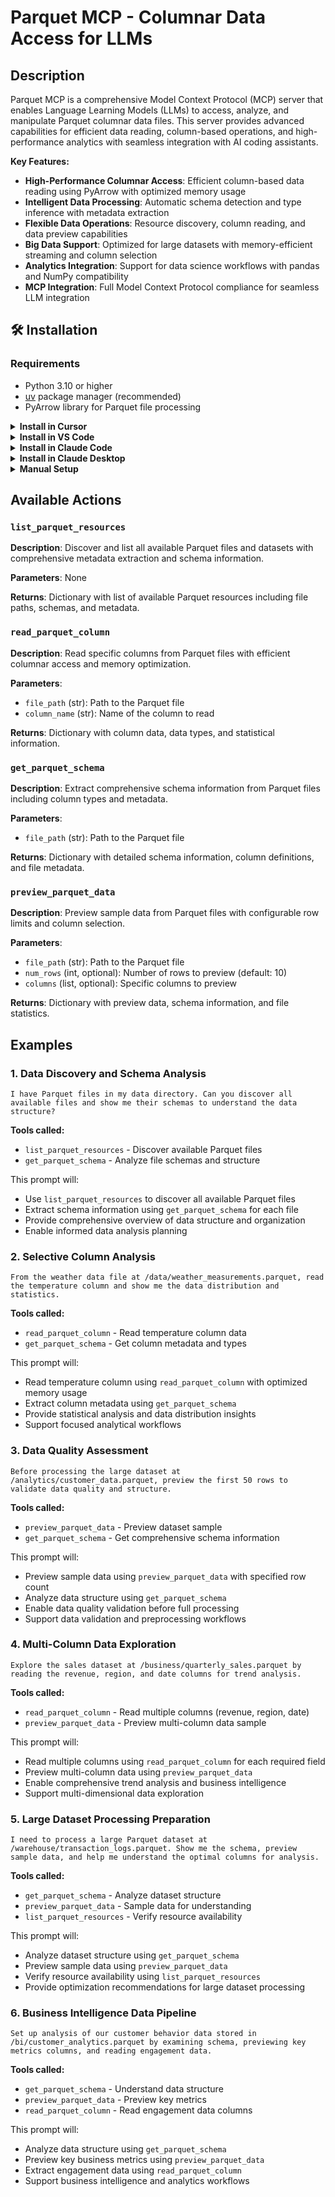 # Parquet MCP - Columnar Data Access for LLMs


## Description

Parquet MCP is a comprehensive Model Context Protocol (MCP) server that enables Language Learning Models (LLMs) to access, analyze, and manipulate Parquet columnar data files. This server provides advanced capabilities for efficient data reading, column-based operations, and high-performance analytics with seamless integration with AI coding assistants.

**Key Features:**
- **High-Performance Columnar Access**: Efficient column-based data reading using PyArrow with optimized memory usage
- **Intelligent Data Processing**: Automatic schema detection and type inference with metadata extraction
- **Flexible Data Operations**: Resource discovery, column reading, and data preview capabilities
- **Big Data Support**: Optimized for large datasets with memory-efficient streaming and column selection
- **Analytics Integration**: Support for data science workflows with pandas and NumPy compatibility
- **MCP Integration**: Full Model Context Protocol compliance for seamless LLM integration


## 🛠️ Installation

### Requirements

- Python 3.10 or higher
- [uv](https://docs.astral.sh/uv/) package manager (recommended)
- PyArrow library for Parquet file processing

<details>
<summary><b>Install in Cursor</b></summary>

Go to: `Settings` -> `Cursor Settings` -> `MCP` -> `Add new global MCP server`

Pasting the following configuration into your Cursor `~/.cursor/mcp.json` file is the recommended approach. You may also install in a specific project by creating `.cursor/mcp.json` in your project folder. See [Cursor MCP docs](https://docs.cursor.com/context/model-context-protocol) for more info.

```json
{
  "mcpServers": {
    "parquet-mcp": {
      "command": "uvx",
      "args": ["iowarp-mcps", "parquet"]
    }
  }
}
```

</details>

<details>
<summary><b>Install in VS Code</b></summary>

Add this to your VS Code MCP config file. See [VS Code MCP docs](https://code.visualstudio.com/docs/copilot/chat/mcp-servers) for more info.

```json
"mcp": {
  "servers": {
    "parquet-mcp": {
      "type": "stdio",
      "command": "uvx",
      "args": ["iowarp-mcps", "parquet"]
    }
  }
}
```

</details>

<details>
<summary><b>Install in Claude Code</b></summary>

Run this command. See [Claude Code MCP docs](https://docs.anthropic.com/en/docs/agents-and-tools/claude-code/tutorials#set-up-model-context-protocol-mcp) for more info.

```sh
claude mcp add parquet-mcp -- uvx iowarp-mcps parquet
```

</details>

<details>
<summary><b>Install in Claude Desktop</b></summary>

Add this to your Claude Desktop `claude_desktop_config.json` file. See [Claude Desktop MCP docs](https://modelcontextprotocol.io/quickstart/user) for more info.

```json
{
  "mcpServers": {
    "parquet-mcp": {
      "command": "uvx",
      "args": ["iowarp-mcps", "parquet"]
    }
  }
}
```

</details>

<details>
<summary><b>Manual Setup</b></summary>

**Linux/macOS:**
```bash
CLONE_DIR=$(pwd)
git clone https://github.com/iowarp/iowarp-mcps.git
uv --directory=$CLONE_DIR/iowarp-mcps/mcps/parquet run parquet-mcp --help
```

**Windows CMD:**
```cmd
set CLONE_DIR=%cd%
git clone https://github.com/iowarp/iowarp-mcps.git
uv --directory=%CLONE_DIR%\iowarp-mcps\mcps\parquet run parquet-mcp --help
```

**Windows PowerShell:**
```powershell
$env:CLONE_DIR=$PWD
git clone https://github.com/iowarp/iowarp-mcps.git
uv --directory=$env:CLONE_DIR\iowarp-mcps\mcps\parquet run parquet-mcp --help
```

</details>

## Available Actions

### `list_parquet_resources`
**Description**: Discover and list all available Parquet files and datasets with comprehensive metadata extraction and schema information.

**Parameters**: None

**Returns**: Dictionary with list of available Parquet resources including file paths, schemas, and metadata.

### `read_parquet_column`
**Description**: Read specific columns from Parquet files with efficient columnar access and memory optimization.

**Parameters**:
- `file_path` (str): Path to the Parquet file
- `column_name` (str): Name of the column to read

**Returns**: Dictionary with column data, data types, and statistical information.

### `get_parquet_schema`
**Description**: Extract comprehensive schema information from Parquet files including column types and metadata.

**Parameters**:
- `file_path` (str): Path to the Parquet file

**Returns**: Dictionary with detailed schema information, column definitions, and file metadata.

### `preview_parquet_data`
**Description**: Preview sample data from Parquet files with configurable row limits and column selection.

**Parameters**:
- `file_path` (str): Path to the Parquet file
- `num_rows` (int, optional): Number of rows to preview (default: 10)
- `columns` (list, optional): Specific columns to preview

**Returns**: Dictionary with preview data, schema information, and file statistics.































## Examples

### 1. Data Discovery and Schema Analysis
```
I have Parquet files in my data directory. Can you discover all available files and show me their schemas to understand the data structure?
```

**Tools called:**
- `list_parquet_resources` - Discover available Parquet files
- `get_parquet_schema` - Analyze file schemas and structure

This prompt will:
- Use `list_parquet_resources` to discover all available Parquet files
- Extract schema information using `get_parquet_schema` for each file
- Provide comprehensive overview of data structure and organization
- Enable informed data analysis planning

### 2. Selective Column Analysis
```
From the weather data file at /data/weather_measurements.parquet, read the temperature column and show me the data distribution and statistics.
```

**Tools called:**
- `read_parquet_column` - Read temperature column data
- `get_parquet_schema` - Get column metadata and types

This prompt will:
- Read temperature column using `read_parquet_column` with optimized memory usage
- Extract column metadata using `get_parquet_schema`
- Provide statistical analysis and data distribution insights
- Support focused analytical workflows

### 3. Data Quality Assessment
```
Before processing the large dataset at /analytics/customer_data.parquet, preview the first 50 rows to validate data quality and structure.
```

**Tools called:**
- `preview_parquet_data` - Preview dataset sample
- `get_parquet_schema` - Get comprehensive schema information

This prompt will:
- Preview sample data using `preview_parquet_data` with specified row count
- Analyze data structure using `get_parquet_schema`
- Enable data quality validation before full processing
- Support data validation and preprocessing workflows

### 4. Multi-Column Data Exploration
```
Explore the sales dataset at /business/quarterly_sales.parquet by reading the revenue, region, and date columns for trend analysis.
```

**Tools called:**
- `read_parquet_column` - Read multiple columns (revenue, region, date)
- `preview_parquet_data` - Preview multi-column data sample

This prompt will:
- Read multiple columns using `read_parquet_column` for each required field
- Preview multi-column data using `preview_parquet_data`
- Enable comprehensive trend analysis and business intelligence
- Support multi-dimensional data exploration

### 5. Large Dataset Processing Preparation
```
I need to process a large Parquet dataset at /warehouse/transaction_logs.parquet. Show me the schema, preview sample data, and help me understand the optimal columns for analysis.
```

**Tools called:**
- `get_parquet_schema` - Analyze dataset structure
- `preview_parquet_data` - Sample data for understanding
- `list_parquet_resources` - Verify resource availability

This prompt will:
- Analyze dataset structure using `get_parquet_schema`
- Preview sample data using `preview_parquet_data`
- Verify resource availability using `list_parquet_resources`
- Provide optimization recommendations for large dataset processing

### 6. Business Intelligence Data Pipeline
```
Set up analysis of our customer behavior data stored in /bi/customer_analytics.parquet by examining schema, previewing key metrics columns, and reading engagement data.
```

**Tools called:**
- `get_parquet_schema` - Understand data structure
- `preview_parquet_data` - Preview key metrics
- `read_parquet_column` - Read engagement data columns

This prompt will:
- Analyze data structure using `get_parquet_schema`
- Preview key business metrics using `preview_parquet_data`
- Extract engagement data using `read_parquet_column`
- Support business intelligence and analytics workflows